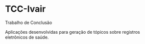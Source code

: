 # TCC-Ivair
Trabalho de Conclusão

Aplicações desenvolvidas para geração de tópicos sobre registros eletrônicos de saúde.
